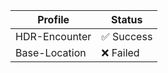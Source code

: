 | Profile | Status |
|---------|--------|
| HDR-Encounter | ✅ Success |
| Base-Location | ❌ Failed |
